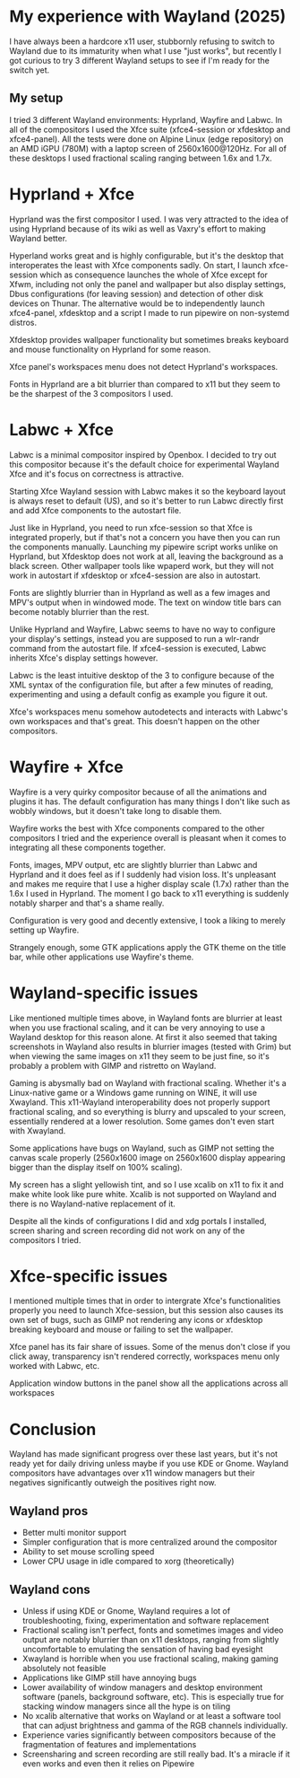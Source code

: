 # My experience with Wayland (2025)

I have always been a hardcore x11 user, stubbornly refusing to switch to Wayland due to its immaturity when what I use "just works", but recently I got curious to try 3 different Wayland setups to see if I'm ready for the switch yet.

## My setup

I tried 3 different Wayland environments: Hyprland, Wayfire and Labwc. In all of the compositors I used the Xfce suite (xfce4-session or xfdesktop and xfce4-panel). All the tests were done on Alpine Linux (edge repository) on an AMD iGPU (780M) with a laptop screen of 2560x1600@120Hz. For all of these desktops I used fractional scaling ranging between 1.6x and 1.7x.

# Hyprland + Xfce

Hyprland was the first compositor I used. I was very attracted to the idea of using Hyprland because of its wiki as well as Vaxry's effort to making Wayland better.

Hyperland works great and is highly configurable, but it's the desktop that interoperates the least with Xfce components sadly. On start, I launch xfce-session which as consequence launches the whole of Xfce except for Xfwm, including not only the panel and wallpaper but also display settings, Dbus configurations (for leaving session) and detection of other disk devices on Thunar. The alternative would be to independently launch xfce4-panel, xfdesktop and a script I made to run pipewire on non-systemd distros.

Xfdesktop provides wallpaper functionality but sometimes breaks keyboard and mouse functionality on Hyprland for some reason.

Xfce panel's workspaces menu does not detect Hyprland's workspaces.

Fonts in Hyprland are a bit blurrier than compared to x11 but they seem to be the sharpest of the 3 compositors I used.

# Labwc + Xfce

Labwc is a minimal compositor inspired by Openbox. I decided to try out this compositor because it's the default choice for experimental Wayland Xfce and it's focus on correctness is attractive.

Starting Xfce Wayland session with Labwc makes it so the keyboard layout is always reset to default (US), and so it's better to run Labwc directly first and add Xfce components to the autostart file.

Just like in Hyprland, you need to run xfce-session so that Xfce is integrated properly, but if that's not a concern you have then you can run the components manually. Launching my pipewire script works unlike on Hyprland, but Xfdesktop does not work at all, leaving the background as a black screen. Other wallpaper tools like wpaperd work, but they will not work in autostart if xfdesktop or xfce4-session are also in autostart.

Fonts are slightly blurrier than in Hyprland as well as a few images and MPV's output when in windowed mode. The text on window title bars can become notably blurrier than the rest.

Unlike Hyprland and Wayfire, Labwc seems to have no way to configure your display's settings, instead you are supposed to run a wlr-randr command from the autostart file. If xfce4-session is executed, Labwc inherits Xfce's display settings however.

Labwc is the least intuitive desktop of the 3 to configure because of the XML syntax of the configuration file, but after a few minutes of reading, experimenting and using a default config as example you figure it out.

Xfce's workspaces menu somehow autodetects and interacts with Labwc's own workspaces and that's great. This doesn't happen on the other compositors.


# Wayfire + Xfce

Wayfire is a very quirky compositor because of all the animations and plugins it has. The default configuration has many things I don't like such as wobbly windows, but it doesn't take long to disable them.

Wayfire works the best with Xfce components compared to the other compositors I tried and the experience overall is pleasant when it comes to integrating all these components together.

Fonts, images, MPV output, etc are slightly blurrier than Labwc and Hyprland and it does feel as if I suddenly had vision loss. It's unpleasant and makes me require that I use a higher display scale (1.7x) rather than the 1.6x I used in Hyprland. The moment I go back to x11 everything is suddenly notably sharper and that's a shame really.

Configuration is very good and decently extensive, I took a liking to merely setting up Wayfire.

Strangely enough, some GTK applications apply the GTK theme on the title bar, while other applications use Wayfire's theme.

# Wayland-specific issues

Like mentioned multiple times above, in Wayland fonts are blurrier at least when you use fractional scaling, and it can be very annoying to use a Wayland desktop for this reason alone. At first it also seemed that taking screenshots in Wayland also results in blurrier images (tested with Grim) but when viewing the same images on x11 they seem to be just fine, so it's probably a problem with GIMP and ristretto on Wayland.

Gaming is abysmally bad on Wayland with fractional scaling. Whether it's a Linux-native game or a Windows game running on WINE, it will use Xwayland. This x11-Wayland interoperability does not properly support fractional scaling, and so everything is blurry and upscaled to your screen, essentially rendered at a lower resolution. Some games don't even start with Xwayland.

Some applications have bugs on Wayland, such as GIMP not setting the canvas scale properly (2560x1600 image on 2560x1600 display appearing bigger than the display itself on 100% scaling).

My screen has a slight yellowish tint, and so I use xcalib on x11 to fix it and make white look like pure white. Xcalib is not supported on Wayland and there is no Wayland-native replacement of it.

Despite all the kinds of configurations I did and xdg portals I installed, screen sharing and screen recording did not work on any of the compositors I tried.

# Xfce-specific issues

I mentioned multiple times that in order to intergrate Xfce's functionalities properly you need to launch Xfce-session, but this session also causes its own set of bugs, such as GIMP not rendering any icons or xfdesktop breaking keyboard and mouse or failing to set the wallpaper.

Xfce panel has its fair share of issues. Some of the menus don't close if you click away, transparency isn't rendered correctly, workspaces menu only worked with Labwc, etc.

Application window buttons in the panel show all the applications across all workspaces

# Conclusion

Wayland has made significant progress over these last years, but it's not ready yet for daily driving unless maybe if you use KDE or Gnome. Wayland compositors have advantages over x11 window managers but their negatives significantly outweigh the positives right now.

## Wayland pros
* Better multi monitor support
* Simpler configuration that is more centralized around the compositor
* Ability to set mouse scrolling speed
* Lower CPU usage in idle compared to xorg (theoretically)

## Wayland cons
* Unless if using KDE or Gnome, Wayland requires a lot of troubleshooting, fixing, experimentation and software replacement
* Fractional scaling isn't perfect, fonts and sometimes images and video output are notably blurrier than on x11 desktops, ranging from slightly uncomfortable to emulating the sensation of having bad eyesight
* Xwayland is horrible when you use fractional scaling, making gaming absolutely not feasible
* Applications like GIMP still have annoying bugs
* Lower availability of window managers and desktop environment software (panels, background software, etc). This is especially true for stacking window managers since all the hype is on tiling
* No xcalib alternative that works on Wayland or at least a software tool that can adjust brightness and gamma of the RGB channels individually.
* Experience varies significantly between compositors because of the fragmentation of features and implementations
* Screensharing and screen recording are still really bad. It's a miracle if it even works and even then it relies on Pipewire
